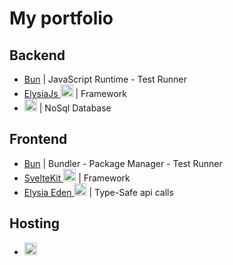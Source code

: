 # My portfolio
## Backend
- [Bun](https://bun.sh/) | JavaScript Runtime - Test Runner
- [ElysiaJs <img src="https://elysiajs.com/assets/elysia.svg" height="20">](https://elysiajs.com/plugins/eden/overview.html) | Framework
- [<img src="https://webimages.mongodb.com/_com_assets/cms/kuyjf3vea2hg34taa-horizontal_default_slate_blue.svg?auto=format%252Ccompress" height="20">](https://www.mongodb.com/) | NoSql Database
## Frontend
- [Bun](https://bun.sh/) | Bundler - Package Manager - Test Runner
- [SvelteKit <img src="https://kit.svelte.dev/_app/immutable/assets/svelte-logo.5c5d7d20.svg" height="20">](https://kit.svelte.dev/) | Framework 
- [Elysia Eden <img src="https://elysiajs.com/assets/elysia.svg" height="20">](https://elysiajs.com/plugins/eden/overview.html) | Type-Safe api calls
## Hosting
- [<img src="https://railway.app/brand/logotype-light.svg" height="20">](https://railway.app/)



